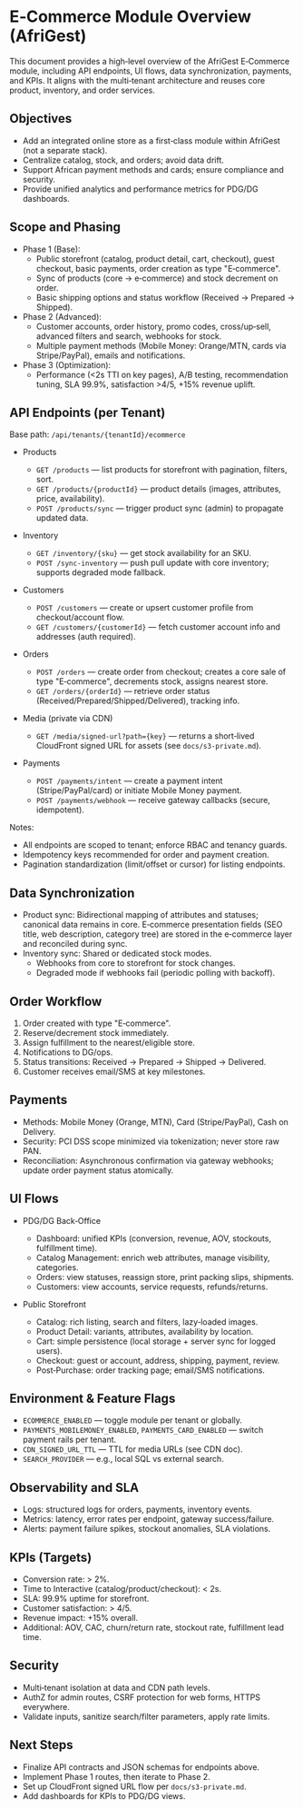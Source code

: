 # E‑Commerce Module Overview (AfriGest)

This document provides a high‑level overview of the AfriGest E‑Commerce module, including API endpoints, UI flows, data synchronization, payments, and KPIs. It aligns with the multi‑tenant architecture and reuses core product, inventory, and order services.

## Objectives
- Add an integrated online store as a first‑class module within AfriGest (not a separate stack).
- Centralize catalog, stock, and orders; avoid data drift.
- Support African payment methods and cards; ensure compliance and security.
- Provide unified analytics and performance metrics for PDG/DG dashboards.

## Scope and Phasing
- Phase 1 (Base):
  - Public storefront (catalog, product detail, cart, checkout), guest checkout, basic payments, order creation as type "E‑commerce".
  - Sync of products (core -> e‑commerce) and stock decrement on order.
  - Basic shipping options and status workflow (Received → Prepared → Shipped).
- Phase 2 (Advanced):
  - Customer accounts, order history, promo codes, cross/up‑sell, advanced filters and search, webhooks for stock.
  - Multiple payment methods (Mobile Money: Orange/MTN, cards via Stripe/PayPal), emails and notifications.
- Phase 3 (Optimization):
  - Performance (<2s TTI on key pages), A/B testing, recommendation tuning, SLA 99.9%, satisfaction >4/5, +15% revenue uplift.

## API Endpoints (per Tenant)
Base path: `/api/tenants/{tenantId}/ecommerce`

- Products
  - `GET /products` — list products for storefront with pagination, filters, sort.
  - `GET /products/{productId}` — product details (images, attributes, price, availability).
  - `POST /products/sync` — trigger product sync (admin) to propagate updated data.

- Inventory
  - `GET /inventory/{sku}` — get stock availability for an SKU.
  - `POST /sync-inventory` — push pull update with core inventory; supports degraded mode fallback.

- Customers
  - `POST /customers` — create or upsert customer profile from checkout/account flow.
  - `GET /customers/{customerId}` — fetch customer account info and addresses (auth required).

- Orders
  - `POST /orders` — create order from checkout; creates a core sale of type "E‑commerce", decrements stock, assigns nearest store.
  - `GET /orders/{orderId}` — retrieve order status (Received/Prepared/Shipped/Delivered), tracking info.

- Media (private via CDN)
  - `GET /media/signed-url?path={key}` — returns a short‑lived CloudFront signed URL for assets (see `docs/s3-private.md`).

- Payments
  - `POST /payments/intent` — create a payment intent (Stripe/PayPal/card) or initiate Mobile Money payment.
  - `POST /payments/webhook` — receive gateway callbacks (secure, idempotent).

Notes:
- All endpoints are scoped to tenant; enforce RBAC and tenancy guards.
- Idempotency keys recommended for order and payment creation.
- Pagination standardization (limit/offset or cursor) for listing endpoints.

## Data Synchronization
- Product sync: Bidirectional mapping of attributes and statuses; canonical data remains in core. E‑commerce presentation fields (SEO title, web description, category tree) are stored in the e‑commerce layer and reconciled during sync.
- Inventory sync: Shared or dedicated stock modes.
  - Webhooks from core to storefront for stock changes.
  - Degraded mode if webhooks fail (periodic polling with backoff).

## Order Workflow
1. Order created with type "E‑commerce".
2. Reserve/decrement stock immediately.
3. Assign fulfillment to the nearest/eligible store.
4. Notifications to DG/ops.
5. Status transitions: Received → Prepared → Shipped → Delivered.
6. Customer receives email/SMS at key milestones.

## Payments
- Methods: Mobile Money (Orange, MTN), Card (Stripe/PayPal), Cash on Delivery.
- Security: PCI DSS scope minimized via tokenization; never store raw PAN.
- Reconciliation: Asynchronous confirmation via gateway webhooks; update order payment status atomically.

## UI Flows
- PDG/DG Back‑Office
  - Dashboard: unified KPIs (conversion, revenue, AOV, stockouts, fulfillment time).
  - Catalog Management: enrich web attributes, manage visibility, categories.
  - Orders: view statuses, reassign store, print packing slips, shipments.
  - Customers: view accounts, service requests, refunds/returns.

- Public Storefront
  - Catalog: rich listing, search and filters, lazy‑loaded images.
  - Product Detail: variants, attributes, availability by location.
  - Cart: simple persistence (local storage + server sync for logged users).
  - Checkout: guest or account, address, shipping, payment, review.
  - Post‑Purchase: order tracking page; email/SMS notifications.

## Environment & Feature Flags
- `ECOMMERCE_ENABLED` — toggle module per tenant or globally.
- `PAYMENTS_MOBILEMONEY_ENABLED`, `PAYMENTS_CARD_ENABLED` — switch payment rails per tenant.
- `CDN_SIGNED_URL_TTL` — TTL for media URLs (see CDN doc).
- `SEARCH_PROVIDER` — e.g., local SQL vs external search.

## Observability and SLA
- Logs: structured logs for orders, payments, inventory events.
- Metrics: latency, error rates per endpoint, gateway success/failure.
- Alerts: payment failure spikes, stockout anomalies, SLA violations.

## KPIs (Targets)
- Conversion rate: > 2%.
- Time to Interactive (catalog/product/checkout): < 2s.
- SLA: 99.9% uptime for storefront.
- Customer satisfaction: > 4/5.
- Revenue impact: +15% overall.
- Additional: AOV, CAC, churn/return rate, stockout rate, fulfillment lead time.

## Security
- Multi‑tenant isolation at data and CDN path levels.
- AuthZ for admin routes, CSRF protection for web forms, HTTPS everywhere.
- Validate inputs, sanitize search/filter parameters, apply rate limits.

## Next Steps
- Finalize API contracts and JSON schemas for endpoints above.
- Implement Phase 1 routes, then iterate to Phase 2.
- Set up CloudFront signed URL flow per `docs/s3-private.md`.
- Add dashboards for KPIs to PDG/DG views.
